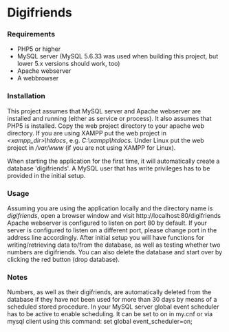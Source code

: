 # Digifriends


### Requirements ###
- PHP5 or higher
- MySQL server (MySQL 5.6.33 was used when building this project, but lower 5.x versions should work, too)
- Apache webserver
- A webbrowser

### Installation ###
This project assumes that MySQL server and Apache webserver are installed and running (either as service or process). It also assumes that PHP5 is installed.
Copy the web project directory to your apache web directory. If you are using XAMPP put the web project in _<xampp_dir>\htdocs_, e.g. _C:\xampp\htdocs_. Under Linux put the web project in _/var/www_ (if you are not using XAMPP for Linux).

When starting the application for the first time, it will automatically create a database 'digifriends'. A MySQL user that has write privileges has to be provided in the initial setup.

### Usage ###
Assuming you are using the application locally and the directory name is _digifriends_, open a browser window and visit http://localhost:80/digifriends
Apache webserver is configured to listen on port 80 by default. If your server is configured to listen on a different port, please change port in the address line accordingly.
After initial setup you will have functions for writing/retrieving data to/from the database, as well as testing whether two numbers are digifriends. You can also delete the database and start over by clicking the red button (drop database).

### Notes ###
Numbers, as well as their digifriends, are automatically deleted from the database if they have not been used for more than 30 days by means of a scheduled stored procedure.
In your MySQL server global event scheduler has to be active to enable scheduling. It can be set to on in my.cnf or via mysql client using this command: set global event_scheduler=on;
